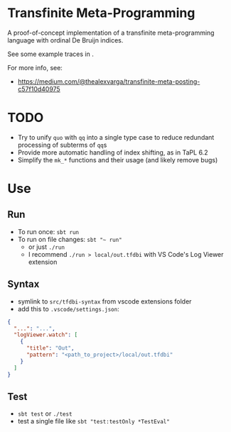 
# Transfinite Meta-Programming

A proof-of-concept implementation of a transfinite meta-programming language with ordinal De Bruijn indices.

See some example traces in [](./src/traces/tfdbi/).

For more info, see:
- https://medium.com/@thealexvarga/transfinite-meta-posting-c57f10d40975

# TODO

- Try to unify `quo` with `qq` into a single type case to reduce redundant processing of subterms of `qq`s
- Provide more automatic handling of index shifting, as in TaPL 6.2
- Simplify the `mk_*` functions and their usage (and likely remove bugs)

# Use

## Run

- To run once: `sbt run`
- To run on file changes: `sbt "~ run"`
  - or just `./run`
  - I recommend `./run > local/out.tfdbi` with VS Code's Log Viewer extension

## Syntax

- symlink to `src/tfdbi-syntax` from vscode extensions folder
- add this to `.vscode/settings.json`:

```json
{
  "...": "...",
  "logViewer.watch": [
    {
      "title": "Out",
      "pattern": "<path_to_project>/local/out.tfdbi"
    }
  ]
}
```

## Test

- `sbt test` or `./test`
- test a single file like `sbt "test:testOnly *TestEval"`

